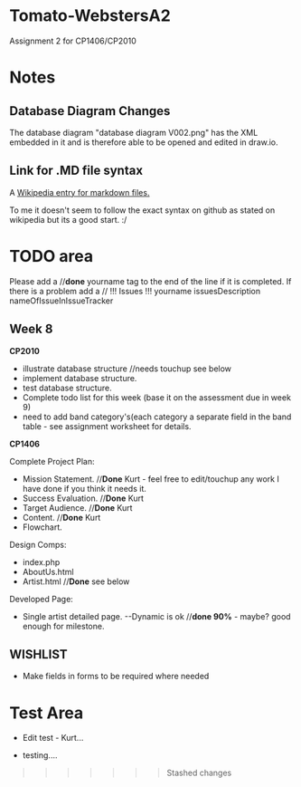 Tomato-WebstersA2
=================

Assignment 2 for CP1406/CP2010

# Notes

Database Diagram Changes
-----------
The database diagram "database diagram V002.png" has the XML embedded in it and is therefore able to be opened and edited in draw.io.

Link for .MD file syntax
-----------
A [Wikipedia entry for markdown files.](http://en.wikipedia.org/wiki/Markdown)

To me it doesn't seem to follow the exact syntax on github as stated on wikipedia but its a good start. :/


# TODO area

Please add a //**done** yourname tag to the end of the line if it is completed.
If there is a problem add a // !!! Issues !!! yourname issuesDescription nameOfIssueInIssueTracker

Week 8
---

**CP2010**

* illustrate database structure //needs touchup see below
* implement database structure.
* test database structure.
* Complete todo list for this week (base it on the assessment due in week 9)
* need to add band category's(each category a separate field in the band table - see assignment worksheet for details.

**CP1406**

Complete Project Plan:
* Mission Statement.    //**Done** Kurt - feel free to edit/touchup any work I have done if you think it needs it.
* Success Evaluation.   //**Done** Kurt
* Target Audience.      //**Done** Kurt
* Content.              //**Done** Kurt
* Flowchart.

Design Comps:
* index.php
* AboutUs.html
* Artist.html   //**Done** see below

Developed Page:
* Single artist detailed page. --Dynamic is ok  //**done 90%** - maybe? good enough for milestone.

WISHLIST 
----
* Make fields in forms to be required where needed





# Test Area

 * Edit test - Kurt...

 * testing....



>>>>>>> Stashed changes


